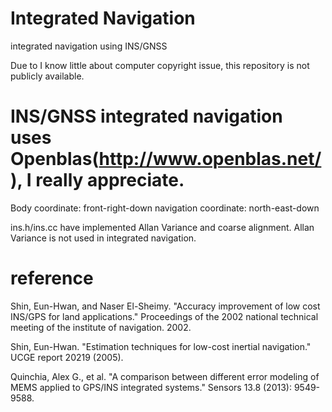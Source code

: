 # Integrated Navigation
integrated navigation using INS/GNSS

Due to I know little about computer copyright issue, this repository is not publicly available.

# INS/GNSS integrated navigation uses Openblas(http://www.openblas.net/), I really appreciate.

Body coordinate: front-right-down
navigation coordinate: north-east-down

ins.h/ins.cc have implemented Allan Variance and coarse alignment. Allan Variance is not used in integrated navigation.

# reference
Shin, Eun-Hwan, and Naser El-Sheimy. "Accuracy improvement of low cost INS/GPS for land applications." Proceedings of the 2002 national technical meeting of the institute of navigation. 2002.

Shin, Eun-Hwan. "Estimation techniques for low-cost inertial navigation." UCGE report 20219 (2005).

Quinchia, Alex G., et al. "A comparison between different error modeling of MEMS applied to GPS/INS integrated systems." Sensors 13.8 (2013): 9549-9588.

